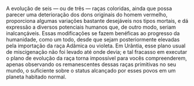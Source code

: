 ﻿A evolução de seis — ou de três — raças coloridas, ainda que possa parecer uma deterioração dos dons originais do homem vermelho, proporciona algumas variações bastante desejáveis nos tipos mortais, e dá expressão a diversos potenciais humanos que, de outro modo, seriam inalcançáveis. Essas modificações se fazem benéficas ao progresso da humanidade, como um todo, desde que sejam posteriormente elevadas pela importação da raça Adâmica ou violeta. Em Urântia, esse plano usual de miscigenação não foi levado até onde devia; e tal fracasso em executar o plano de evolução da raça torna impossível para vocês compreenderem, apenas observando os remanescentes dessas raças primitivas no seu mundo, o suficiente sobre o status alcançado por esses povos em um planeta habitado normal.